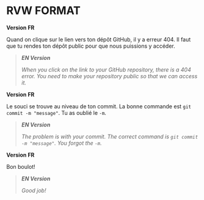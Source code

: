 # RVW FORMAT

**Version FR**

Quand on clique sur le lien vers ton dépôt GitHub, il y a erreur 404. Il faut que tu rendes ton dépôt public pour que nous puissions y accéder.

> _**EN Version**_
>
> _When you click on the link to your GitHub repository, there is a 404 error. You need to make your repository public so that we can access it._

**Version FR**

Le souci se trouve au niveau de ton commit. La bonne commande est `git commit -m "message"`. Tu as oublié le `-m`.

> _**EN Version**_
>
> _The problem is with your commit. The correct command is `git commit -m "message"`. You forgot the `-m`._


**Version FR**

Bon boulot!

> _**EN Version**_
>
> _Good job!_
